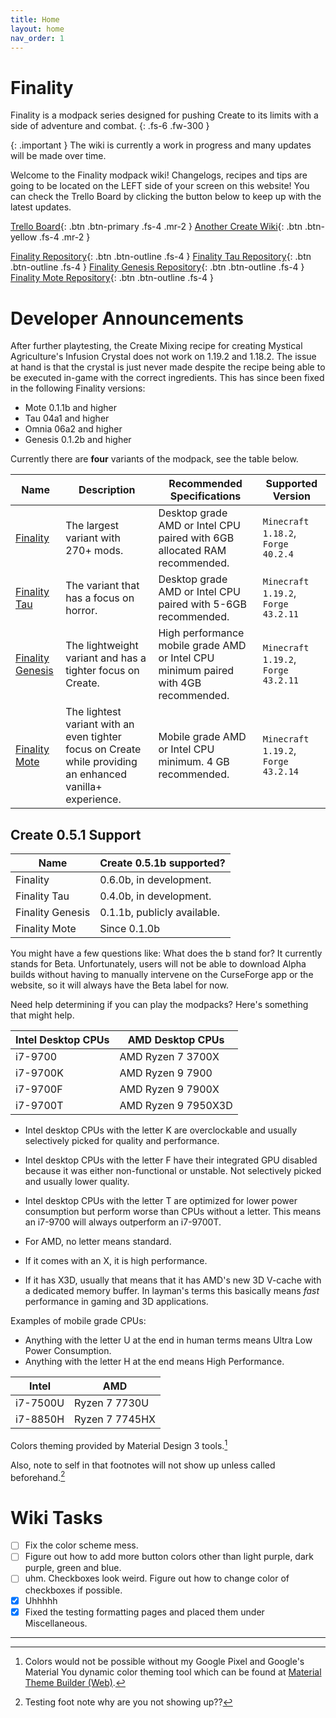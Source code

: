 ```yaml
---
title: Home
layout: home
nav_order: 1
---
```

# Finality
Finality is a modpack series designed for pushing Create to its limits with a side of adventure and combat.
{: .fs-6 .fw-300 }

{: .important }
The wiki is currently a work in progress and many updates will be made over time. 

Welcome to the Finality modpack wiki! Changelogs, recipes and tips are going to be located on the LEFT side of your screen on this website! You can check the Trello Board by clicking the button below to keep up with the latest updates.

[Trello Board]{: .btn .btn-primary .fs-4 .mr-2 }
[Another Create Wiki]{: .btn .btn-yellow .fs-4 .mr-2 }

[Finality Repository]{: .btn .btn-outline .fs-4 }
[Finality Tau Repository]{: .btn .btn-outline .fs-4 }
[Finality Genesis Repository]{: .btn .btn-outline .fs-4 }
[Finality Mote Repository]{: .btn .btn-outline .fs-4 }

# Developer Announcements
After further playtesting, the Create Mixing recipe for creating Mystical Agriculture's Infusion Crystal does not work on 1.19.2 and 1.18.2. The issue at hand is that the crystal is just never made despite the recipe being able to be executed in-game with the correct ingredients.
This has since been fixed in the following Finality versions:

- Mote 0.1.1b and higher
- Tau 04a1 and higher
- Omnia 06a2 and higher
- Genesis 0.1.2b and higher

Currently there are **four** variants of the modpack, see the table below.

| Name | Description | Recommended Specifications | Supported Version |
| ---- | ----------- | -------------------------- | ----------------- |
| [Finality] | The largest variant with 270+ mods. | Desktop grade AMD or Intel CPU paired with 6GB allocated RAM recommended. | `Minecraft 1.18.2`, `Forge 40.2.4`|
| [Finality Tau] | The variant that has a focus on horror. | Desktop grade AMD or Intel CPU paired with 5-6GB recommended. | `Minecraft 1.19.2`, `Forge 43.2.11` |
| [Finality Genesis] | The lightweight variant and has a tighter focus on Create. | High performance mobile grade AMD or Intel CPU minimum paired with 4GB recommended. | `Minecraft 1.19.2`, `Forge 43.2.11` |
| [Finality Mote] | The lightest variant with an even tighter focus on Create while providing an enhanced vanilla+ experience. | Mobile grade AMD or Intel CPU minimum. 4 GB recommended. | `Minecraft 1.19.2`, `Forge 43.2.14` |

## Create 0.5.1 Support

| Name | Create 0.5.1b supported? |
| ---- | ------------------------ |
| Finality | 0.6.0b, in development. |
| Finality Tau | 0.4.0b, in development. |
| Finality Genesis | 0.1.1b, publicly available. |
| Finality Mote | Since 0.1.0b |

You might have a few questions like: What does the b stand for? It currently stands for Beta. Unfortunately, users will not be able to download Alpha builds without having to manually intervene on the CurseForge app or the website, so it will always have the Beta label for now.

Need help determining if you can play the modpacks? Here's something that might help.

| Intel Desktop CPUs | AMD Desktop CPUs |
| ------------------ | ---------------- |
| i7-9700 | AMD Ryzen 7 3700X |
| i7-9700K | AMD Ryzen 9 7900 |
| i7-9700F | AMD Ryzen 9 7900X |
| i7-9700T | AMD Ryzen 9 7950X3D |

- Intel desktop CPUs with the letter K are overclockable and usually selectively picked for quality and performance.
- Intel desktop CPUs with the letter F have their integrated GPU disabled because it was either non-functional or unstable. Not selectively picked and usually lower quality.
- Intel desktop CPUs with the letter T are optimized for lower power consumption but perform worse than CPUs without a letter. This means an i7-9700 will always outperform an i7-9700T.

- For AMD, no letter means standard. 
- If it comes with an X, it is high performance. 
- If it has X3D, usually that means that it has AMD's new 3D V-cache with a dedicated memory buffer. In layman's terms this basically means *fast* performance in gaming and 3D applications.

Examples of mobile grade CPUs:
- Anything with the letter U at the end in human terms means Ultra Low Power Consumption.
- Anything with the letter H at the end means High Performance.

| Intel | AMD |
| ----- | --- |
| i7-7500U | Ryzen 7 7730U |
| i7-8850H | Ryzen 7 7745HX | 

Colors theming provided by Material Design 3 tools.[^1]

Also, note to self in that footnotes will not show up unless called beforehand.[^2]

# Wiki Tasks
- [ ] Fix the color scheme mess.
- [ ] Figure out how to add more button colors other than light purple, dark purple, green and blue.
- [ ] uhm. Checkboxes look weird. Figure out how to change color of checkboxes if possible.
- [x] Uhhhhh
- [x] Fixed the testing formatting pages and placed them under Miscellaneous.

---

[^1]: Colors would not be possible without my Google Pixel and Google's Material You dynamic color theming tool which can be found at [Material Theme Builder (Web)].

[^2]: Testing foot note why are you not showing up??

[Finality]: https://www.curseforge.com/minecraft/modpacks/finality
[Finality Tau]: https://www.curseforge.com/minecraft/modpacks/finality-tau
[Finality Genesis]: https://www.curseforge.com/minecraft/modpacks/finality-genesis
[Finality Mote]: https://www.curseforge.com/minecraft/modpacks/finality-mote
[Finality Repository]: https://github.com/CelestialAbyss/Finality-Minecraft-Things
[Finality Tau Repository]: https://github.com/CelestialAbyss/Finality-Tau
[Finality Genesis Repository]: https://github.com/Project-Vyre/Finality-Genesis
[Finality Mote Repository]: https://github.com/Project-Vyre/finality-mote
[Trello Board]: https://trello.com/b/60JjUmBh/finality-development
[Another Create Wiki]: https://project-vyre.github.io/another-create-wiki/
[Material Theme Builder (Web)]: https://goo.gle/material-theme-builder-web